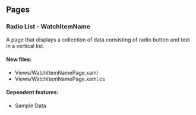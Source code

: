 ﻿## Pages

<!--{[{-->
### Radio List - WatchItemName
A page that displays a collection of data consisting of radio button and text in a vertical list.
#### New files:
* Views/WatchItemNamePage.xaml
* Views/WatchItemNamePage.xaml.cs
#### Dependent features:
* Sample Data
<!--}]}-->